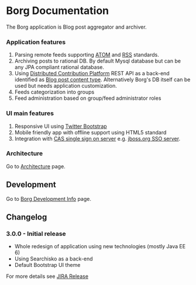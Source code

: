 Borg Documentation
==================

The Borg application is Blog post aggregator and archiver.

### Application features

1. Parsing remote feeds supporting [ATOM](http://en.wikipedia.org/wiki/Atom_(standard)) and [RSS](http://en.wikipedia.org/wiki/RSS) standards.
2. Archiving posts to rational DB. By default Mysql database but can be any JPA compliant rational database.
3. Using [Distributed Contribution Platform](https://github.com/jbossorg/dcp-api) REST API as a back-end identified as [Blog post content type](https://github.com/jbossorg/dcp-api/blob/master/documentation/rest-api/content/blogpost.md). Alternatively Borg's DB itself can be used but needs application customization.
4. Feeds categorization into groups
5. Feed administration based on group/feed administrator roles

### UI main features

1. Responsive UI using [Twitter Bootstrap](http://twitter.github.com/bootstrap/)
2. Mobile friendly app with offline support using HTML5 standard
3. Integration with [CAS single sign on server](http://www.jasig.org/cas) e.g. [jboss.org SSO server](https://sso.jboss.org).

### Architecture

Go to [Architecture](architecture.md) page.

Development
-----------

Go to [Borg Development Info](development.md) page.


Changelog
---------

### 3.0.0 - Initial release

* Whole redesign of application using new technologies (mostly Java EE 6)
* Using Searchisko as a back-end
* Default Bootstrap UI theme

For more details see [JIRA Release](https://issues.jboss.org/browse/ORG/fixforversion/12319774)
